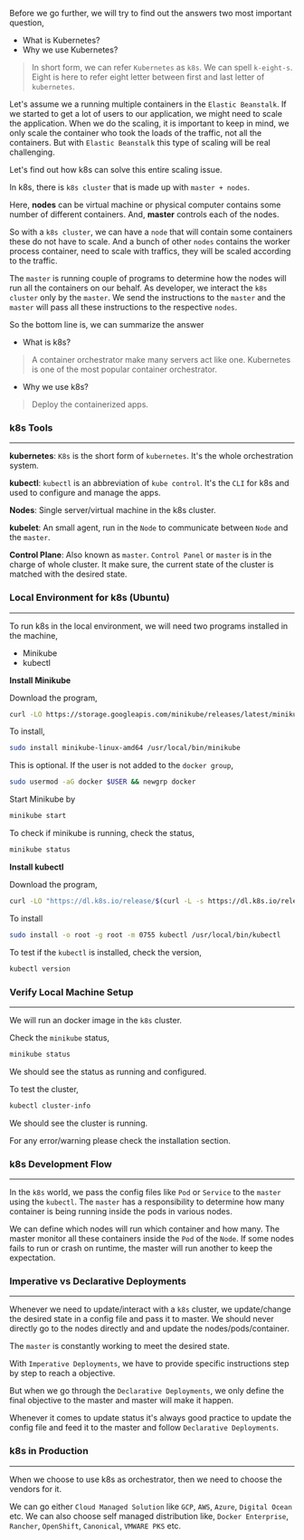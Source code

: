 Before we go further, we will try to find out the answers two most important question,

- What is Kubernetes?
- Why we use Kubernetes?

> In short form, we can refer `Kubernetes` as `k8s`. We can spell `k-eight-s`. Eight is here to refer eight letter between first and last letter of `kubernetes`.

Let's assume we a running multiple containers in the `Elastic Beanstalk`. If we started to get a lot of users to our application, we might need to scale the application. When we do the scaling, it is important to keep in mind, we only scale the container who took the loads of the traffic, not all the containers. But with `Elastic Beanstalk` this type of scaling will be real challenging.

Let's find out how k8s can solve this entire scaling issue.

In k8s, there is `k8s cluster` that is made up with `master + nodes`.

Here, **nodes** can be virtual machine or physical computer contains some number of different containers. And, **master** controls each of the nodes.

So with a `k8s cluster`, we can have a `node` that will contain some containers these do not have to scale. And a bunch of other `nodes` contains the worker process container, need to scale with traffics, they will be scaled according to the traffic.

The `master` is running couple of programs to determine how the nodes will run all the containers on our behalf. As developer, we interact the `k8s cluster` only by the `master`. We send the instructions to the `master` and the `master` will pass all these instructions to the respective `nodes`.

So the bottom line is, we can summarize the answer

- What is k8s?

> A container orchestrator make many servers act like one. Kubernetes is one of the most popular container orchestrator.

- Why we use k8s?

> Deploy the containerized apps.

### k8s Tools

---

**kubernetes**: `K8s` is the short form of `kubernetes`. It's the whole orchestration system.

**kubectl**: `kubectl` is an abbreviation of `kube control`. It's the `CLI` for k8s and used to configure and manage the apps.

**Nodes**: Single server/virtual machine in the k8s cluster.

**kubelet**: An small agent, run in the `Node` to communicate between `Node` and the `master`.

**Control Plane**: Also known as `master`. `Control Panel` or `master` is in the charge of whole cluster. It make sure, the current state of the cluster is matched with the desired state.

### Local Environment for k8s (Ubuntu)

---

To run k8s in the local environment, we will need two programs installed in the machine,

- Minikube
- kubectl

**Install Minikube**

Download the program,

```bash
curl -LO https://storage.googleapis.com/minikube/releases/latest/minikube-linux-amd64
```

To install,

```bash
sudo install minikube-linux-amd64 /usr/local/bin/minikube
```

This is optional. If the user is not added to the `docker group`,

```bash
sudo usermod -aG docker $USER && newgrp docker
```

Start Minikube by

```bash
minikube start
```

To check if minikube is running, check the status,

```bash
minikube status
```

**Install kubectl**

Download the program,

```bash
curl -LO "https://dl.k8s.io/release/$(curl -L -s https://dl.k8s.io/release/stable.txt)/bin/linux/amd64/kubectl"
```

To install

```bash
sudo install -o root -g root -m 0755 kubectl /usr/local/bin/kubectl
```

To test if the `kubectl` is installed, check the version,

```bash
kubectl version
```

### Verify Local Machine Setup

---

We will run an docker image in the `k8s` cluster.

Check the `minikube` status,

```bash
minikube status
```

We should see the status as running and configured.

To test the cluster,

```bash
kubectl cluster-info
```

We should see the cluster is running.

For any error/warning please check the installation section.

### k8s Development Flow

---

In the `k8s` world, we pass the config files like `Pod` or `Service` to the `master` using the `kubectl`. The `master` has a responsibility to determine how many container is being running inside the pods in various nodes.

We can define which nodes will run which container and how many. The master monitor all these containers inside the `Pod` of the `Node`. If some nodes fails to run or crash on runtime, the master will run another to keep the expectation.

### Imperative vs Declarative Deployments

---

Whenever we need to update/interact with a `k8s` cluster, we update/change the desired state in a config file and pass it to master. We should never directly go to the nodes directly and and update the nodes/pods/container.

The `master` is constantly working to meet the desired state.

With `Imperative Deployments`, we have to provide specific instructions step by step to reach a objective.

But when we go through the `Declarative Deployments`, we only define the final objective to the master and master will make it happen.

Whenever it comes to update status it's always good practice to update the config file and feed it to the master and follow `Declarative Deployments`.

### k8s in Production

---

When we choose to use k8s as orchestrator, then we need to choose the vendors for it.

We can go either `Cloud Managed Solution` like `GCP`, `AWS`, `Azure`, `Digital Ocean` etc. We can also choose self managed distribution like, `Docker Enterprise`, `Rancher`, `OpenShift`, `Canonical`, `VMWARE PKS` etc.
